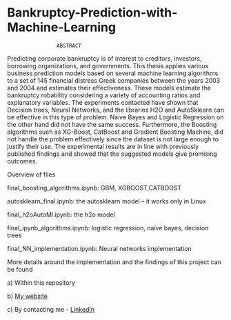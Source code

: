 # Bankruptcy-Prediction-with-Machine-Learning #			

					ABSTRACT

Predicting corporate bankruptcy is of interest to creditors, investors, borrowing organizations, and governments. This thesis applies various business prediction models based on several machine learning algorithms to a set of 145 financial distress Greek companies between the years 2003 and 2004 and estimates their effectiveness. These models estimate the bankruptcy robability considering a variety of accounting ratios and explanatory variables. The experiments contacted have shown that Decision trees, Neural Networks, and the libraries H2O and AutoSklearn can be effective in this type of problem. Naive Bayes and Logistic Regression on the other hand did not have the same success. Furthermore, the Boosting algorithms such as XG-Boost, CatBoost and Gradient Boosting Machine, did not handle the problem effectively since the dataset is not large enough to justify their use. The experimental results are in line with previously published findings and showed that the suggested models give promising outcomes.

Overview of files

final_boosting_algorithms.ipynb: GBM, XGBOOST,CATBOOST

autosklearn_final.ipynb: the autosklearn model – it works only in Linux

final_h2oAutoMl.ipynb: the h2o model

final_ipynb_algorithms.ipynb: logistic regression, naïve bayes, decision trees

final_NN_implementation.ipynb: Neural networks implementation

More details around the implementation and the findings of this project can be found

a) Within this repository

b) [My website](http://www.aevmorfop.co.uk/topics/projects/predicting_bankruptcy)

c) By contacting me - [LinkedIn](https://www.linkedin.com/in/antony-evmorfopoulos/)
